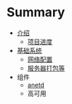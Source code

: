 # Summary

* [介绍](README.md)
   * [项目进度](xiang_mu_jin_du.md)
* [基础系统](i_di_yi_zhang.md)
   * [网络配置](wang_luo_pei_zhi.md)
   * [服务器打包等](fu_wu_qi_da_bao_deng.md)
* 组件
   * [anetd](HA)
   * 高可用

